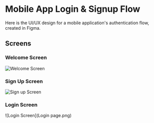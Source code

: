 # Mobile App Login & Signup Flow

Here is the UI/UX design for a mobile application's authentication flow, created in Figma.

## Screens

### Welcome Screen
![Welcome Screen](path/to/your/welcome_screen_image.png)

### Sign Up Screen
![Sign up Screen](path/to/your/signup_screen_image.png)

### Login Screen
![Login Screen](Login page.png)
